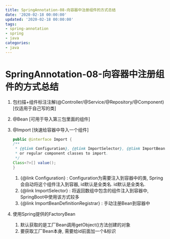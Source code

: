 ```yaml
---
title: SpringAnnotation-08-向容器中注册组件的方式总结
date: '2020-02-18 00:00:00'
updated: '2020-02-18 00:00:00'
tags:
- spring-annotation
- spring
- java
categories:
- java
---
```


# SpringAnnotation-08-向容器中注册组件的方式总结

1. 包扫描+组件标注注解(@Controller/@Service/@Repository/@Component) [仅适用于自己写的类]

2. @Bean [可用于导入第三包里面的组件]

3. @Import [快速给容器中导入一个组件]

   ```java
   public @interface Import {
   /**
    * {@link Configuration}, {@link ImportSelector}, {@link ImportBeanDefinitionRegistrar}
    * or regular component classes to import.
    */
   Class<?>[] value();
   }
   ```

   1. {@link Configuration} : Configuration为需要注入到容器中的类, Spring会自动将这个组件注入到容器, id默认是全类名. id默认是全类名.
   2. {@link ImportSelector} : 将返回数组中包含的组件注入到容器中, SpringBoot中使用该方式较多
   3. {@link ImportBeanDefinitionRegistrar} : 手动注册Bean到容器中

4. 使用Spring提供的FactoryBean

   1. 默认获取的是工厂Bean调用getObject()方法创建的对象
   2. 要获取工厂Bean本身, 需要给id前面加一个&标识
